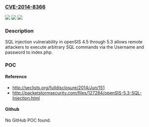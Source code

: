 ### [CVE-2014-8366](https://cve.mitre.org/cgi-bin/cvename.cgi?name=CVE-2014-8366)
![](https://img.shields.io/static/v1?label=Product&message=n%2Fa&color=blue)
![](https://img.shields.io/static/v1?label=Version&message=n%2Fa&color=blue)
![](https://img.shields.io/static/v1?label=Vulnerability&message=n%2Fa&color=brighgreen)

### Description

SQL injection vulnerability in openSIS 4.5 through 5.3 allows remote attackers to execute arbitrary SQL commands via the Username and password to index.php.

### POC

#### Reference
- http://seclists.org/fulldisclosure/2014/Jun/151
- http://packetstormsecurity.com/files/127284/openSIS-5.3-SQL-Injection.html

#### Github
No GitHub POC found.

